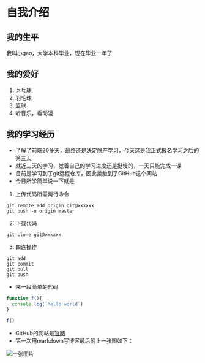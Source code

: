 # 自我介绍

## 我的生平

我叫小gao，大学本科毕业，现在毕业一年了

## 我的爱好

1. 乒乓球
2. 羽毛球
3. 篮球
4. 听音乐，看动漫

## 我的学习经历

* 了解了前端20多天，最终还是决定脱产学习，今天这是我正式报名学习之后的第三天
* 就近三天的学习，觉着自己的学习进度还是挺慢的，一天只能完成一课
* 目前是学习到了git远程仓库，因此接触到了GitHub这个网站
* 今日所学简单说一下就是
1. 上传代码所需两行命令

```
git remote add origin git@xxxxxx
git push -u origin master
```

2. 下载代码

```
git clone git@xxxxxx
```

3. 四连操作

```
git add
git commit
git pull
git push
```

* 来一段简单的代码

```javascript
function f(){
  console.log(`hello world`)
}

f()
```
* GitHub的网站是[官网](https://github.com/)
* 第一次用markdown写博客最后附上一张图如下：

![一张图片](https://timgsa.baidu.com/timg?image&quality=80&size=b9999_10000&sec=1591192985451&di=01f28d2503f457778d80dd5fa8a939d1&imgtype=0&src=http%3A%2F%2Fc.hiphotos.baidu.com%2Fzhidao%2Fpic%2Fitem%2Fa044ad345982b2b7dabd6f0633adcbef77099bd5.jpg)

